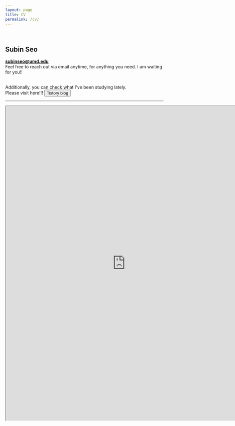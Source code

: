```yaml
---
layout: page
title: CV
permalink: /cv/
---
```

 
&nbsp;  

## Subin Seo
  
<strong>subinseo@umd.edu </strong>     
Feel free to reach out via email anytime, for anything you need. I am waiting for you!!   


<br> 
<div class="center-content">
    Additionally, you can check what I've been studying lately. <br>  
    Please visit here!!!
    <button type="button" class="btn red mini" onclick="window.open('https://ddubny.tistory.com/')">Tistory blog</button> 
</div>


        

-----

<iframe src="https://drive.google.com/file/d/1qmL6nB3TgUvK0bFiO4VdWCliUjpXCGm1/preview" 
width="760" height="1000" type="application/pdf">
<iframe src="/assets/test.pdf#toolbar=0&navpanes=0&scrollbar=0"></iframe>

<br> <br> <br> <br> 